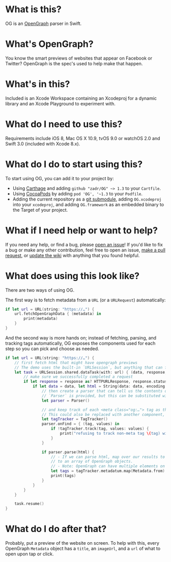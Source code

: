 What is this?
=====

OG is an [OpenGraph](https://ogp.me) parser in Swift.

What's OpenGraph?
=====
You know the smart previews of websites that appear on Facebook or Twitter? OpenGraph is the spec's used to help make that happen.

What's in this?
=====

Included is an Xcode Workspace containing an Xcodeproj for a dynamic library and an Xcode Playground to experiment with. 

What do I need to use this?
=====

Requirements include iOS 8, Mac OS X 10.9, tvOS 9.0 or watchOS 2.0 and Swift 3.0 (included with Xcode 8.x).

What do I do to start using this?
=====

To start using OG, you can add it to your project by:
- Using [Carthage](https://github.com/Carthage/Carthage) and adding `github "zadr/OG" ~> 1.3` to your `Cartfile`.
- Using [CocoaPods](https://cocoapods.org) by adding `pod 'OG', '~1.3` to your `Podfile`.
- Adding the current repository as a [git submodule](https://git-scm.com/docs/git-submodule), adding `OG.xcodeproj` into your `xcodeproj`, and adding `OG.framework` as an embedded binary to the Target of your project.

What if I need help or want to help?
=====

If you need any help, or find a bug, please [open an issue](https://github.com/zadr/OG/issues)! If you'd like to fix a bug or make any other contribution, feel free to open an issue, [make a pull request](https://github.com/zadr/OG/pulls), or [update the wiki](https://github.com/zadr/OG/wiki) with anything that you found helpful.

What does using this look like?
=====

There are two ways of using OG.

The first way is to fetch metadata from a `URL` (or a `URLRequest`) automatically:

```swift
if let url = URL(string: "https://…") {
	url.fetchOpenGraphData { (metadata) in
		print(metadata)
	}
}
```

And the second way is more hands on; instead of fetching, parsing, and tracking tags automatically, OG exposes the components used for each step so you can pick and choose as needed.

```swift
if let url = URL(string: "https://…") {
	// first fetch html that might have opengraph previews
	// The demo uses the built-in `URLSession`, but anything that can fetch data can be used here 
	let task = URLSession.shared.dataTask(with: url) { (data, response, error)
		// make sure we successfully completed a request
		if let response = response as? HTTPURLResponse, response.statusCode >= 200, response.statusCode < 300 {
			if let data = data, let html = String(data: data, encoding: .utf8) {
				// then create a parser that can tell us the contents of each html tag and any associated key/value properties it has
				// `Parser` is provided, but this can be substituted with anything else that can iterate through html tags 
				let parser = Parser()

				// and keep track of each <meta class="og:…"> tag as the parser encounters it
				// This could also be replaced with another component, but outside of testing purposes, there's less of an obvious need to do so than with the other steps of the process.
				let tagTracker = TagTracker()
				parser.onFind = { (tag, values) in
					if !tagTracker.track(tag, values: values) {
						print("refusing to track non-meta tag \(tag) with values \(values)")
					}
				}

				if parser.parse(html) {
					// - If we can parse html, map over our results to go from arrays of arrays of dictionaries (`[[String: OpenGraphType]]`)
					// to an array of OpenGraph objects.
					// - Note: OpenGraph can have multiple elements on a page (for example, an og:article, follwed by an og:author, followed by another og:author)
					let tags = tagTracker.metadatum.map(Metadata.from)
					print(tags)
				}
			}
		}
	}

	task.resume()
}
```

What do I do after that?
=====
Probably, put a preview of the website on screen. To help with this, every OpenGraph `Metadata` object has a `title`, an `imageUrl`, and a `url` of what to open upon tap or click.
